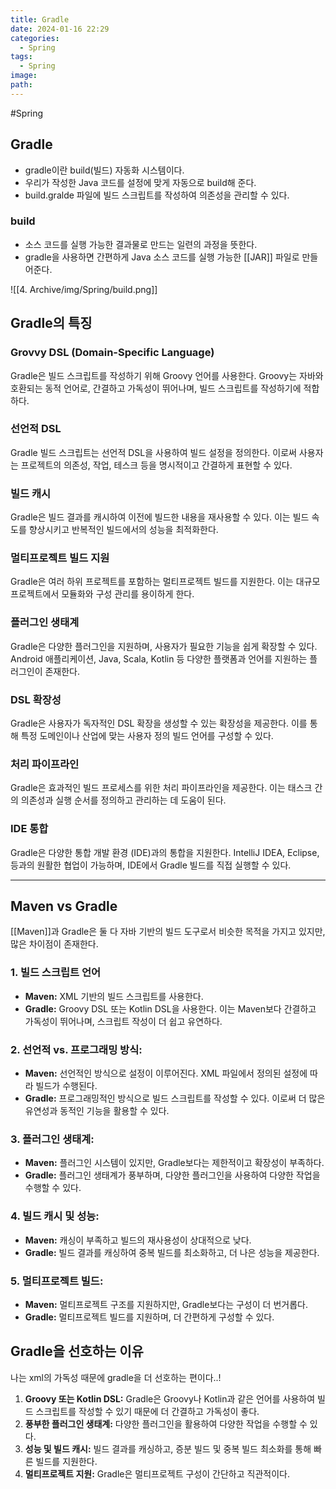 ```yaml
---
title: Gradle
date: 2024-01-16 22:29
categories:
  - Spring
tags:
  - Spring
image: 
path:
---
```

#Spring 

## Gradle
+ gradle이란 build(빌드) 자동화 시스템이다.
+ 우리가 작성한 Java 코드를 설정에 맞게 자동으로 build해 준다.
+ build.gralde 파일에 빌드 스크립트를 작성하여 의존성을 관리할 수 있다.

### build
+ 소스 코드를 실행 가능한 결과물로 만드는 일련의 과정을 뜻한다.
+ gradle을 사용하면 간편하게 Java 소스 코드를 실행 가능한 [[JAR]] 파일로 만들어준다.

![[4. Archive/img/Spring/build.png]]


## Gradle의 특징
### Grovvy DSL (Domain-Specific Language)
Gradle은 빌드 스크립트를 작성하기 위해 Groovy 언어를 사용한다. Groovy는 자바와 호환되는 동적 언어로, 간결하고 가독성이 뛰어나며, 빌드 스크립트를 작성하기에 적합하다.

### 선언적 DSL
Gradle 빌드 스크립트는 선언적 DSL을 사용하여 빌드 설정을 정의한다. 이로써 사용자는 프로젝트의 의존성, 작업, 테스크 등을 명시적이고 간결하게 표현할 수 있다.

### 빌드 캐시
Gradle은 빌드 결과를 캐시하여 이전에 빌드한 내용을 재사용할 수 있다. 이는 빌드 속도를 향상시키고 반복적인 빌드에서의 성능을 최적화한다.

### 멀티프로젝트 빌드 지원
Gradle은 여러 하위 프로젝트를 포함하는 멀티프로젝트 빌드를 지원한다. 이는 대규모 프로젝트에서 모듈화와 구성 관리를 용이하게 한다.

### 플러그인 생태계
Gradle은 다양한 플러그인을 지원하며, 사용자가 필요한 기능을 쉽게 확장할 수 있다. Android 애플리케이션, Java, Scala, Kotlin 등 다양한 플랫폼과 언어를 지원하는 플러그인이 존재한다.

### DSL 확장성
Gradle은 사용자가 독자적인 DSL 확장을 생성할 수 있는 확장성을 제공한다. 이를 통해 특정 도메인이나 산업에 맞는 사용자 정의 빌드 언어를 구성할 수 있다.

### 처리 파이프라인
Gradle은 효과적인 빌드 프로세스를 위한 처리 파이프라인을 제공한다. 이는 태스크 간의 의존성과 실행 순서를 정의하고 관리하는 데 도움이 된다.

### IDE 통합
Gradle은 다양한 통합 개발 환경 (IDE)과의 통합을 지원한다. IntelliJ IDEA, Eclipse, 등과의 원활한 협업이 가능하며, IDE에서 Gradle 빌드를 직접 실행할 수 있다.


---

## Maven vs Gradle
[[Maven]]과 Gradle은 둘 다 자바 기반의 빌드 도구로서 비슷한 목적을 가지고 있지만, 많은 차이점이 존재한다.

### 1. 빌드 스크립트 언어
- **Maven:** XML 기반의 빌드 스크립트를 사용한다.
- **Gradle:** Groovy DSL 또는 Kotlin DSL을 사용한다. 이는 Maven보다 간결하고 가독성이 뛰어나며, 스크립트 작성이 더 쉽고 유연하다.

### 2. 선언적 vs. 프로그래밍 방식:
- **Maven:** 선언적인 방식으로 설정이 이루어진다. XML 파일에서 정의된 설정에 따라 빌드가 수행된다.
- **Gradle:** 프로그래밍적인 방식으로 빌드 스크립트를 작성할 수 있다. 이로써 더 많은 유연성과 동적인 기능을 활용할 수 있다.

### 3. 플러그인 생태계:
- **Maven:** 플러그인 시스템이 있지만, Gradle보다는 제한적이고 확장성이 부족하다.
- **Gradle:** 플러그인 생태계가 풍부하며, 다양한 플러그인을 사용하여 다양한 작업을 수행할 수 있다.

### 4. 빌드 캐시 및 성능:
- **Maven:** 캐싱이 부족하고 빌드의 재사용성이 상대적으로 낮다.
- **Gradle:** 빌드 결과를 캐싱하여 중복 빌드를 최소화하고, 더 나은 성능을 제공한다.

### 5. 멀티프로젝트 빌드:
- **Maven:** 멀티프로젝트 구조를 지원하지만, Gradle보다는 구성이 더 번거롭다.
- **Gradle:** 멀티프로젝트 빌드를 지원하며, 더 간편하게 구성할 수 있다.

## Gradle을 선호하는 이유
나는 xml의 가독성 때문에 gradle을 더 선호하는 편이다..!

1. **Groovy 또는 Kotlin DSL:** Gradle은 Groovy나 Kotlin과 같은 언어를 사용하여 빌드 스크립트를 작성할 수 있기 때문에 더 간결하고 가독성이 좋다.
2. **풍부한 플러그인 생태계:** 다양한 플러그인을 활용하여 다양한 작업을 수행할 수 있다.
3. **성능 및 빌드 캐시:** 빌드 결과를 캐싱하고, 증분 빌드 및 중복 빌드 최소화를 통해 빠른 빌드를 지원한다.
4. **멀티프로젝트 지원:** Gradle은 멀티프로젝트 구성이 간단하고 직관적이다.